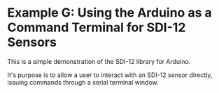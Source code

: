 [//]: # ( @page example_g_page Example G: Using the Arduino as a Command Terminal for SDI-12 Sensors )
# Example G: Using the Arduino as a Command Terminal for SDI-12 Sensors

This is a simple demonstration of the SDI-12 library for Arduino.

It's purpose is to allow a user to interact with an SDI-12 sensor directly, issuing commands through a serial terminal window.

[//]: # ( @section g_terminal_window_pio PlatformIO Configuration )

[//]: # ( @include{lineno} g_terminal_window/platformio.ini )

[//]: # ( @section g_terminal_window_code The Complete Example )
